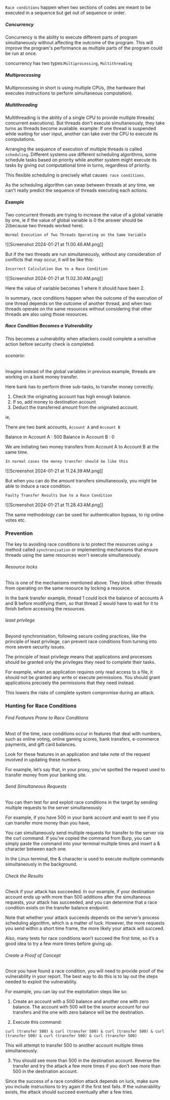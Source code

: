 `Race conditions` happen when two sections of codes are meant to be executed in a sequence but get out of sequence or order.

##### Concurrency
Concurrency is the ability to execute different parts of program simultaneously without affecting the outcome of the program. This will improve the program's performance as multiple parts of the program could be run at once.

concurrency has two types:` Multiprocessing `, `Multithreading`


##### Multiprocessing

Multiprocessing in short is using multiple CPUs, (the hardware that executes instructions to perform simultaneous computation).


##### Multithreading

Multithreading is the ability of a single CPU to provide multiple threads( concurrent executions).
But threads don't execute simultaneously, they take turns as threads become available. example: If one thread is suspended while waiting for user input, another can take over the CPU to execute its computations.


Arranging the sequence of execution of multiple threads is called `scheduling`. Different systems use different scheduling algorithms, some schedule tasks based on priority while another system might execute its tasks by giving out computational time in turns, regardless of priority.

This flexible scheduling is precisely what causes` race conditions`.


As the scheduling algorithm can swap between threads at any time, we can't really predict the sequence of threads executing each actions.


##### Example

 Two concurrent threads are trying to increase the value of a global variable by one, ie if the value of global variable is 0 the answer should be 2(because two threads worked here).


`Normal Execution of Two Threads Operating on the Same Variable`

![[Screenshot 2024-01-21 at 11.00.46 AM.png]]


But if the two threads are run simultaneously, without any consideration of conflicts that may occur, it will be like this:

`Incorrect Calculation Due to a Race Condition`

![[Screenshot 2024-01-21 at 11.02.30 AM.png]]

Here the value of variable becomes 1 where it should have been 2.

In summary, race conditions happen when the outcome of the execution of one thread depends on the outcome of another thread, and when two threads operate on the same resources without considering that other threads are also using those resources.

##### Race Condition Becomes a Vulnerability

This becomes a vulnerability when attackers could complete a sensitive action before security check is completed.

###### scenario:

Imagine instead of the global variables in previous example, threads are working on a bank money transfer.

Here bank has to perform three sub-tasks, to transfer money correctly.

1.  Check the originating account has high enough balance.
2.  If so, add money to destination account
3.  Deduct the transferred amount from the originated account.

ie,

There are two bank accounts, `Account A` and  `Account B`

Balance in Account A : 500
Balance in Account B : 0

We  are initiating two money transfers from Account A to Account B at the same time.


`In normal cases the money transfer should be like this`  

![[Screenshot 2024-01-21 at 11.24.39 AM.png]]

But when you can do the amount transfers simultaneously, you might be able to induce a race condition.

`Faulty Transfer Results Due to a Race Condition`

![[Screenshot 2024-01-21 at 11.28.43 AM.png]]

The same methodology can be used for authentication bypass, to rig online votes etc.


### Prevention

The key to avoiding race conditions is to protect the resources using a method called `synchronisation` or implementing mechanisms that ensure threads using the same resources won't execute simultaneously.

###### Resource locks

This is one of the mechanisms mentioned above. They block other threads from operating on the same resource by locking a resource.

In the bank transfer example, thread 1 could lock the balance of accounts A and B before modifying them, so that thread 2 would have to wait for it to finish before accessing the resources.

###### least privilege 

Beyond synchronisation, following secure coding practices, like the principle of least privilege, can prevent race conditions from turning into more severe security issues.

The principle of least privilege means that applications and processes should be granted only the privileges they need to complete their tasks.

For example, when an application requires only read access to a file, it should not be granted any write or execute permissions. You should 
grant applications precisely the permissions that they need instead. 

This lowers the risks of complete system compromise during an attack.



### Hunting for Race Conditions

###### Find Features Prone to Race Conditions

Most of the time, race conditions occur in features that deal with numbers, such as online voting, online gaming scores, bank transfers, e-commerce payments, and gift card balances. 

Look for these features in an application and take note of the request involved in updating these numbers.

For example, let’s say that, in your proxy, you’ve spotted the request used to transfer money from your banking site.

###### Send Simultaneous Requests

You can then test for and exploit race conditions in the target by sending multiple requests to the server simultaneously

For example, if you have 500 in your bank account and want to see if you can transfer more money than you have, 

You can simultaneously send multiple requests for transfer to the server via the curl command. If you’ve copied the command from Burp, you can simply paste the command into your terminal multiple times and insert a & character between each one. 

In the Linux terminal, the & character is used to execute multiple commands simultaneously in the background.

###### Check the Results

Check if your attack has succeeded. In our example, if your destination account ends up with more than 500 additions after the simultaneous requests, your attack has succeeded, and you can determine that a race condition exists on the transfer balance endpoint.

Note that whether your attack succeeds depends on the server’s process scheduling algorithm, which is a matter of luck. However, the more requests you send within a short time frame, the more likely your attack will succeed.

Also, many tests for race conditions won’t succeed the first time, so it’s a good idea to try a few more times before giving up.

###### Create a Proof of Concept

Once you have found a race condition, you will need to provide proof of the vulnerability in your report. The best way to do this is to lay out the steps needed to exploit the vulnerability. 

For example, you can lay out the exploitation steps like so:

1. Create an account with a 500 balance and another one with zero balance. The account with 500 will be the source account for our transfers and the one with zero balance will be the destination.

2. Execute this command:

```shell
curl (transfer 500) & curl (transfer 500) & curl (transfer 500) & curl (transfer 500) & curl (transfer 500) & curl (transfer 500)

```
This will attempt to transfer 500 to another account multiple times simultaneously.

3. You should see more than 500 in the destination account. Reverse the transfer and try the attack a few more times if you don’t see more than 500 in the destination account.


Since the success of a race condition attack depends on luck, make sure you include instructions to try again if the first test fails. If the vulnerability exists, the attack should succeed eventually after a few tries.